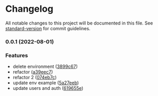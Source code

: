 # Changelog

All notable changes to this project will be documented in this file. See [standard-version](https://github.com/conventional-changelog/standard-version) for commit guidelines.

### 0.0.1 (2022-08-01)


### Features

* delete environment ([3899c67](https://github.com/miguelsanz72/BASE-API-REST-NESTJS/commit/3899c674ae572fe8c17e904ec38e6fcf99f9663e))
* refactor ([a39eec7](https://github.com/miguelsanz72/BASE-API-REST-NESTJS/commit/a39eec705862cd15c39fdde75c0b668ac3d15b45))
* refactor 2 ([074eb7c](https://github.com/miguelsanz72/BASE-API-REST-NESTJS/commit/074eb7c0b5d9e1bb59c6a1f4e382c6be3dd1aad3))
* update env example ([5a27eeb](https://github.com/miguelsanz72/BASE-API-REST-NESTJS/commit/5a27eeb790ce7a6c83ee66cfe3a4af8b3ffe15f8))
* update users and auth ([619655e](https://github.com/miguelsanz72/BASE-API-REST-NESTJS/commit/619655e01510e222528d5f443e07d5ac1d44a044))
